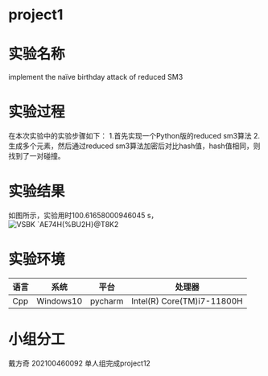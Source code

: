 
# project1

# 实验名称
implement the naïve birthday attack of reduced SM3

# 实验过程
在本次实验中的实验步骤如下：
1.首先实现一个Python版的reduced sm3算法
2.生成多个元素，然后通过reduced sm3算法加密后对比hash值，hash值相同，则找到了一对碰撞。


# 实验结果
如图所示，实验用时100.61658000946045 s，
![VSBK `AE74H(%BU2H}@T8K2](https://github.com/jlwdfq/project/assets/129512207/ef510f60-72fa-4ff7-bc5e-0fa60c82a25e)

# 实验环境
| 语言  | 系统      | 平台   | 处理器                     |
|-------|-----------|--------|----------------------------|
| Cpp   | Windows10 | pycharm| Intel(R) Core(TM)i7-11800H |
# 小组分工
戴方奇 202100460092 单人组完成project12
